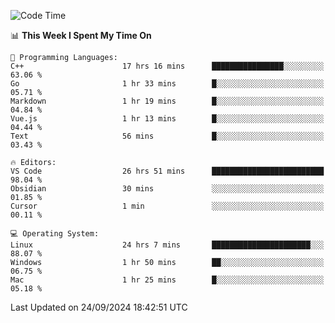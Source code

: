
<!--START_SECTION:waka-->
![Code Time](http://img.shields.io/badge/Code%20Time-2%2C545%20hrs%2058%20mins-blue)

📊 **This Week I Spent My Time On** 

```text
💬 Programming Languages: 
C++                      17 hrs 16 mins      ████████████████░░░░░░░░░   63.06 % 
Go                       1 hr 33 mins        █░░░░░░░░░░░░░░░░░░░░░░░░   05.71 % 
Markdown                 1 hr 19 mins        █░░░░░░░░░░░░░░░░░░░░░░░░   04.84 % 
Vue.js                   1 hr 13 mins        █░░░░░░░░░░░░░░░░░░░░░░░░   04.44 % 
Text                     56 mins             █░░░░░░░░░░░░░░░░░░░░░░░░   03.43 % 

🔥 Editors: 
VS Code                  26 hrs 51 mins      █████████████████████████   98.04 % 
Obsidian                 30 mins             ░░░░░░░░░░░░░░░░░░░░░░░░░   01.85 % 
Cursor                   1 min               ░░░░░░░░░░░░░░░░░░░░░░░░░   00.11 % 

💻 Operating System: 
Linux                    24 hrs 7 mins       ██████████████████████░░░   88.07 % 
Windows                  1 hr 50 mins        ██░░░░░░░░░░░░░░░░░░░░░░░   06.75 % 
Mac                      1 hr 25 mins        █░░░░░░░░░░░░░░░░░░░░░░░░   05.18 % 
```


 Last Updated on 24/09/2024 18:42:51 UTC
<!--END_SECTION:waka-->

